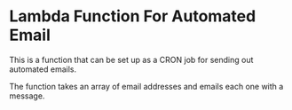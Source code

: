 # Lambda Function For Automated Email
This is a function that can be set up as a CRON job for sending out automated emails.

The function takes an array of email addresses and emails each one with a message. 
